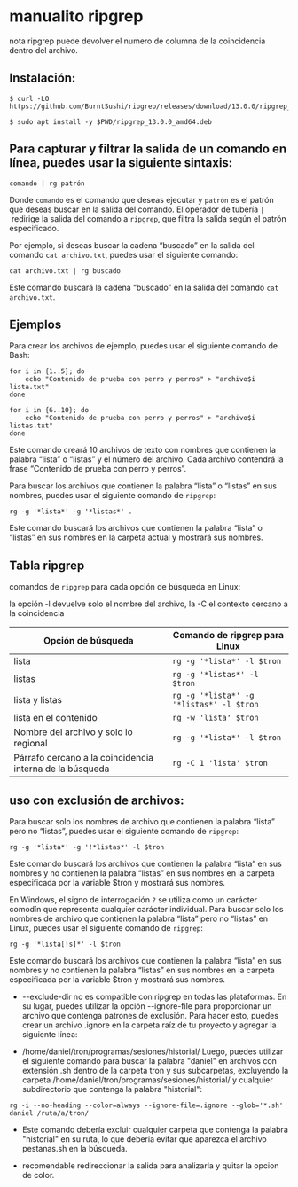 # manualito ripgrep

nota ripgrep puede devolver el numero de columna de la coincidencia dentro del archivo.

## Instalación:

```shell
$ curl -LO https://github.com/BurntSushi/ripgrep/releases/download/13.0.0/ripgrep_13.0.0_amd64.deb

$ sudo apt install -y $PWD/ripgrep_13.0.0_amd64.deb
```

## Para capturar y filtrar la salida de un comando en línea, puedes usar la siguiente sintaxis:

```shell
comando | rg patrón
```

Donde `comando` es el comando que deseas ejecutar y `patrón` es el patrón que deseas buscar en la salida del comando. El operador de tubería `|` redirige la salida del comando a `ripgrep`, que filtra la salida según el patrón especificado.

Por ejemplo, si deseas buscar la cadena “buscado” en la salida del comando `cat archivo.txt`, puedes usar el siguiente comando:

```shell
cat archivo.txt | rg buscado
```

Este comando buscará la cadena “buscado” en la salida del comando `cat archivo.txt`.

## Ejemplos

Para crear los archivos de ejemplo, puedes usar el siguiente comando de Bash:

```shell
for i in {1..5}; do
    echo "Contenido de prueba con perro y perros" > "archivo$i lista.txt"
done

for i in {6..10}; do
    echo "Contenido de prueba con perro y perros" > "archivo$i listas.txt"
done
```

Este comando creará 10 archivos de texto con nombres que contienen la palabra “lista” o “listas” y el número del archivo. Cada archivo contendrá la frase “Contenido de prueba con perro y perros”.

Para buscar los archivos que contienen la palabra “lista” o “listas” en sus nombres, puedes usar el siguiente comando de `ripgrep`:

```shell
rg -g '*lista*' -g '*listas*' .
```

Este comando buscará los archivos que contienen la palabra “lista” o “listas” en sus nombres en la carpeta actual y mostrará sus nombres.

## Tabla ripgrep

comandos de `ripgrep` para cada opción de búsqueda en Linux:

la opción -l devuelve solo el nombre del archivo, la -C el contexto cercano a la coincidencia

| **Opción de búsqueda**                                   | **Comando de ripgrep para Linux**        |
| -------------------------------------------------------- | ---------------------------------------- |
| lista                                                    | `rg -g '*lista*' -l $tron`               |
| listas                                                   | `rg -g '*listas*' -l $tron`              |
| lista y listas                                           | `rg -g '*lista*' -g '*listas*' -l $tron` |
| lista en el contenido                                    | `rg -w 'lista' $tron`                    |
| Nombre del archivo y solo lo regional                    | `rg -g '*lista*' -l $tron`               |
| Párrafo cercano a la coincidencia interna de la búsqueda | `rg -C 1 'lista' $tron`                  |

## uso con exclusión de archivos:

Para buscar solo los nombres de archivo que contienen la palabra “lista” pero no “listas”, puedes usar el siguiente comando de `ripgrep`:

```shell
rg -g '*lista*' -g '!*listas*' -l $tron
```

Este comando buscará los archivos que contienen la palabra “lista” en sus nombres y no contienen la palabra “listas” en sus nombres en la carpeta especificada por la variable $tron y mostrará sus nombres.

En Windows, el signo de interrogación `?` se utiliza como un carácter comodín que representa cualquier carácter individual. Para buscar solo los nombres de archivo que contienen la palabra “lista” pero no “listas” en Linux, puedes usar el siguiente comando de `ripgrep`:

```shell
rg -g '*lista[!s]*' -l $tron
```

Este comando buscará los archivos que contienen la palabra “lista” en sus nombres y no contienen la palabra “listas” en sus nombres en la carpeta especificada por la variable $tron y mostrará sus nombres.

* --exclude-dir no es compatible con ripgrep en todas las plataformas. En su lugar, puedes utilizar la opción --ignore-file para proporcionar un archivo que contenga patrones de exclusión. Para hacer esto, puedes crear un archivo .ignore en la carpeta raíz de tu proyecto y agregar la siguiente línea:

* /home/daniel/tron/programas/sesiones/historial/
  Luego, puedes utilizar el siguiente comando para buscar la palabra "daniel" en archivos con extensión .sh dentro de la carpeta tron y sus subcarpetas, excluyendo la carpeta /home/daniel/tron/programas/sesiones/historial/ y cualquier subdirectorio que contenga la palabra "historial":

```shell
rg -i --no-heading --color=always --ignore-file=.ignore --glob='*.sh' daniel /ruta/a/tron/
```

* Este comando debería excluir cualquier carpeta que contenga la palabra "historial" en su ruta, lo que debería evitar que aparezca el archivo pestanas.sh en la búsqueda.

* recomendable redireccionar la salida para analizarla y quitar la opcion de color.